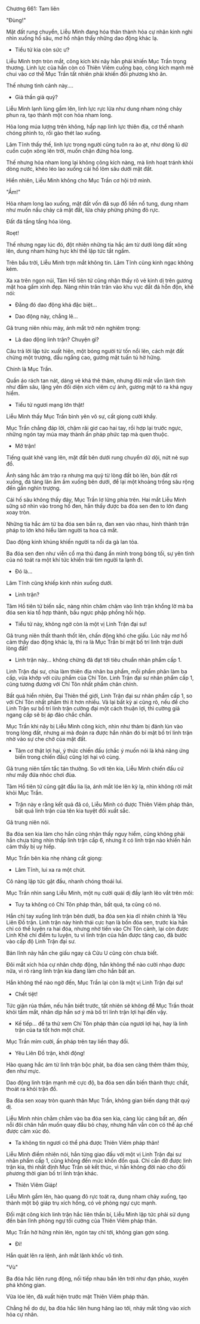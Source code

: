 




Chương 661: Tam liên


"Đùng!"

Mặt đất rung chuyển, Liễu Minh đang hóa thân thành hỏa cự nhân kinh nghi nhìn xuống hố sâu, mơ hồ nhận thấy những dao động khác lạ.

- Tiểu tử kia còn sức ư?

Liễu Minh trợn tròn mắt, công kích khi nãy hẳn phải khiến Mục Trần trọng thương. Linh lực của hắn còn có Thiên Viêm cuồng bạo, công kích mạnh mẽ chui vào cơ thể Mục Trần tất nhiên phải khiến đối phương khó ăn.

Thế nhưng tình cảnh này....

- Giả thần giả quỷ?

Liễu Minh lạnh lùng gầm lên, linh lực rực lửa như dung nham nóng chảy phun ra, tạo thành một con hỏa nham long.

Hỏa long múa lượng trên không, hấp nạp linh lực thiên địa, cơ thể nhanh chóng phình to, rồi gào thét lao xuống.

Lâm Tĩnh thấy thế, linh lực trong người cũng tuôn ra ào ạt, như dòng lũ dữ cuồn cuộn xông lên trời, muốn chặn đứng hỏa long.

Thế nhưng hỏa nham long lại không công kích nàng, mà linh hoạt tránh khỏi dòng nước, khéo léo lao xuống cái hố lõm sâu dưới mặt đất.

Hiển nhiên, Liễu Minh không cho Mục Trần cơ hội trở mình.

"Ầm!"

Hỏa nham long lao xuống, mặt đất vốn đã sụp đổ liền nổ tung, dung nham như muốn nấu chảy cả mặt đất, lửa cháy phừng phừng đỏ rực.

Đất đá tầng tầng hóa lỏng.

Roẹt!

Thế nhưng ngay lúc đó, đột nhiên những tia hắc ám từ dưới lòng đất xông lên, dung nham hừng hực khí thế lập tức tắt ngấm.

Trên bầu trời, Liễu Minh trợn mắt không tin. Lâm Tĩnh cũng kinh ngạc không kém.

Xa xa trên ngọn núi, Tâm Hồ tiên tử cũng nhận thấy rõ vẻ kinh dị trên gương mặt hoa gấm xinh đẹp. Nàng nhìn trân trân vào khu vực đất đá hỗn độn, khẽ nói:

- Đằng đó dao động khá đặc biệt...

- Dao động này, chẳng lẽ...

Gã trung niên nhíu mày, ánh mắt trở nên nghiêm trọng:

- Là dao động linh trận? Chuyện gì?

Câu trả lời lập tức xuất hiện, một bóng người từ tốn nổi lên, cách mặt đất chừng một trượng, đầu ngẩng cao, gương mặt tuấn tú hờ hững.

Chính là Mục Trần.

Quần áo rách tan nát, dáng vẻ khá thê thảm, nhưng đôi mắt vẫn lãnh tĩnh như đầm sâu, lặng yên đối diện xích viêm cự ảnh, gương mặt tỏ ra khá nguy hiểm.

- Tiểu tử ngươi mạng lớn thật!

Liễu Minh thấy Mục Trần bình yên vô sự, cất giọng cười khẩy.

Mục Trần chẳng đáp lời, chậm rãi giơ cao hai tay, rồi hợp lại trước ngực, những ngón tay múa may thành ấn pháp phức tạp mà quen thuộc.

- Mở trận!

Tiếng quát khẽ vang lên, mặt đất bên dưới rung chuyển dữ dội, nứt nẻ sụp đổ.

Ánh sáng hắc ám trào ra nhưng ma quỷ từ lòng đất bò lên, bùn đất rơi xuống, đá tảng lăn ầm ầm xuống bên dưới, để lại một khoảng trống sâu rộng đến gần nghìn trượng.

Cái hố sâu không thấy đáy, Mục Trần lơ lửng phía trên. Hai mắt Liễu Minh sững sờ nhìn vào trong hố đen, hắn thấy được ba đóa sen đen to lớn đang xoay tròn.

Những tia hắc ám từ ba đóa sen bắn ra, đan xen vào nhau, hình thành trận pháp to lớn khó hiểu làm người ta hoa cả mắt.

Dao động kinh khủng khiến người ta nổi da gà lan tỏa.

Ba đóa sen đen như viễn cổ ma thú đang ẩn mình trong bóng tối, sự yên tĩnh của nó toát ra một khí tức khiến trái tim người ta lạnh đi.

- Đó là...

Lâm Tĩnh cũng khiếp kinh nhìn xuống dưới.

- Linh trận?

Tâm Hồ tiên tử biến sắc, nàng nhìn chăm chăm vào linh trận khổng lờ mà ba đóa sen kia tổ hợp thành, bầu ngực phập phồng hồi hộp.

- Tiểu tử này, không ngờ còn là một vị Linh Trận đại sư!

Gã trung niên thất thanh thốt lên, chấn động khó che giấu. Lúc nãy mơ hồ cảm thấy dao động khác lạ, thì ra là Mục Trần bí mật bố trí linh trận dưới lòng đất!

- Linh trận này... không chừng đã đạt tới tiêu chuẩn nhân phẩm cấp 1.

Linh Trận đại sư, chia làm thiên địa nhân ba phẩm, mỗi phẩm phân làm ba cấp, vừa khớp với cửu phẩm của Chí Tôn. Linh Trận đại sư nhân phẩm cấp 1, cũng tương đương với Chí Tôn nhất phẩm chân chính.

Bất quá hiển nhiên, Đại Thiên thế giới, Linh Trận đại sư nhân phẩm cấp 1, so với Chí Tôn nhất phẩm thì ít hơn nhiều. Vả lại bất kỳ ai cũng rõ, nếu để cho Linh Trận sư bố trí linh trận cường đại một cách thuận lợi, thì cường giả ngang cấp sẽ bị áp đảo chắc chắn.

Mục Trần khi nãy bị Liễu Minh công kích, nhìn như thảm bị đánh lún vào trong lòng đất, nhưng ai mà đoán ra được hắn nhân đó bí mật bố trí linh trận nhờ vào sự che chở của mặt đất.

- Tâm cơ thật lợi hại, ý thức chiến đấu (chắc ý muốn nói là khả năng ứng biến trong chiến đấu) cũng lợi hại vô cùng.

Gã trung niên tấm tắc tán thưởng. So với tên kia, Liễu Minh chiến đấu cứ như mấy đứa nhóc chơi đùa.

Tâm Hồ tiên tử cũng gật đầu lia lịa, ánh mắt lóe lên kỳ lạ, nhìn không rời mắt khỏi Mục Trần.

- Trận này e rằng kết quả đã có, Liễu Minh có được Thiên Viêm pháp thân, bất quá linh trận của tên kia tuyệt đối xuất sắc.

Gã trung niên nói.

Ba đóa sen kia làm cho hắn cũng nhận thấy nguy hiểm, cũng không phải hắn chưa từng nhìn thấp linh trận cấp 6, nhưng ít có linh trận nào khiến hắn cảm thấy bị uy hiếp.

Mục Trần bên kia nhẹ nhàng cất giọng:

- Lâm Tĩnh, lui xa ra một chút.

Cô nàng lập tức gật đầu, nhanh chóng thoái lui.

Mục Trần nhìn sang Liễu Minh, một nụ cười quái dị đầy lạnh lẽo vắt trên môi:

- Tuy ta không có Chí Tôn pháp thân, bất quá, ta cũng có nó.

Hắn chỉ tay xuống linh trận bên dưới, ba đóa sen kia dĩ nhiên chính là Yêu Liên Đồ trận. Linh trận này hình thái cực hạn là bốn đóa sen, trước kia hắn chỉ có thể luyện ra hai đóa, nhưng nhờ tiến vào Chí Tôn cảnh, lại còn được Linh Khê chỉ điểm tu luyện, tu vi linh trận của hắn được tăng cao, đã bước vào cấp độ Linh Trận đại sư.

Bản lĩnh này hắn che giấu ngay cả Cửu U cũng còn chưa biết.

Đôi mắt xích hỏa cự nhân chớp động, hắn không thể nào cười nhạo được nữa, vì rõ ràng linh trận kia đang làm cho hắn bất an.

Hắn không thể nào ngờ đến, Mục Trần lại còn là một vị Linh Trận đại sư!

- Chết tiệt!

Tức giận rủa thầm, nếu hắn biết trước, tất nhiên sẽ không để Mục Trần thoát khỏi tầm mắt, nhân dịp hắn sơ ý mà bố trí linh trận lợi hại đến vậy.

- Kế tiếp... để ta thử xem Chí Tôn pháp thân của ngươi lợi hại, hay là linh trận của ta tốt hơn một chút.

Mục Trần mỉm cười, ấn pháp trên tay liền thay đổi.

- Yêu Liên Đồ trận, khởi động!

Hào quang hắc ám từ linh trận bộc phát, ba đóa sen càng thêm thâm thúy, đen như mực.

Dao động linh trận mạnh mẽ cực độ, ba đóa sen dần biến thành thực chất, thoát ra khỏi trận đồ.

Ba đóa sen xoay tròn quanh thân Mục Trần, không gian biến dạng thật quỷ dị.

Liễu Minh nhìn chằm chằm vào ba đóa sen kia, càng lúc càng bất an, đến nỗi đôi chân hắn muốn quay đầu bỏ chạy, nhưng hắn vẫn còn có thể áp chế được cảm xúc đó.

- Ta không tin ngươi có thể phá được Thiên Viêm pháp thân!

Liễu Minh điềm nhiên nói, hắn từng giao đấu với một vị Linh Trận đại sư nhân phẩm cấp 1, cũng không đến mức khốn đốn quá. Chỉ cần đỡ được linh trận kia, thì nhất định Mục Trần sẽ kết thúc, vì hắn không đời nào cho đối phương thời gian bố trí linh trận khác.

- Thiên Viêm Giáp!

Liễu Minh gầm lên, hào quang đỏ rực toát ra, dung nham chảy xuống, tạo thành một bộ giáp trụ xích hồng, có vẻ phòng ngự cực mạnh.

Đối mặt công kích linh trận hắc liên thần bí, Liễu Minh lập tức phải sử dụng đến bản lĩnh phòng ngự tối cường của Thiên Viêm pháp thân.

Mục Trần hờ hững nhìn lên, ngón tay chỉ tới, không gian gợn sóng.

- Đi!

Hắn quát lên ra lệnh, ánh mắt lãnh khốc vô tình.

"Vù"

Ba đóa hắc liên rung động, nối tiếp nhau bắn lên trời như đạn pháo, xuyên phá không gian.

Vừa lóe lên, đã xuất hiện trước mặt Thiên Viêm pháp thân.

Chẳng hề do dự, ba đóa hắc liên hung hăng lao tới, nháy mắt tông vào xích hỏa cự nhân.




